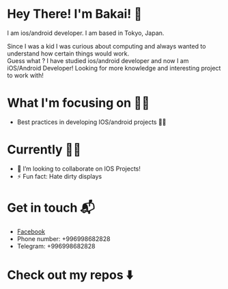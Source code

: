 
# Hey There! I'm Bakai! :wave:


I am ios/android developer. I am based in Tokyo, Japan.

Since I was a kid I was curious about computing and always wanted to understand  how certain things would work.\
Guess what ? I have studied ios/android developer and now I am iOS/Android Developer! Looking for more knowledge and interesting project to work with! 


# What I'm focusing on 👨‍💻
- Best practices in developing IOS/android projects 🤟🏻


  
  
# Currently 👨‍💻
  
- 👯 I’m looking to collaborate on IOS Projects! 
- ⚡ Fun fact: Hate dirty displays 


# Get in touch 📬
- [Facebook](https://www.facebook.com/Isamailov)
- Phone number: +996998682828
- Telegram: +996998682828



# Check out my repos ⬇️
